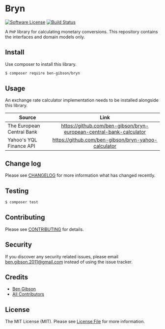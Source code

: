 # Bryn

[![Software License][ico-license]](LICENSE.md)
[![Build Status](https://travis-ci.org/ben-gibson/bryn.svg?branch=master)](https://travis-ci.org/ben-gibson/bryn)

A `PHP` library for calculating monetary conversions. This repository contains the interfaces and domain models only.

## Install

Use composer to install this library.

``` bash
$ composer require ben-gibson/bryn
```

## Usage

An exchange rate calculator implementation needs to be installed alongside this library.

| Source        | Link           |  
| ------------- |:-------------:|   
| The European Central Bank | https://github.com/ben-gibson/bryn-european-central-bank-calculator |
| Yahoo's YQL Finance API | https://github.com/ben-gibson/bryn-yahoo-calculator |

## Change log

Please see [CHANGELOG](CHANGELOG.md) for more information what has changed recently.

## Testing

``` bash
$ composer test
```

## Contributing

Please see [CONTRIBUTING](CONTRIBUTING.md) for details.

## Security

If you discover any security related issues, please email ben.gibson.2011@gmail.com instead of using the issue tracker.

## Credits

- [Ben Gibson][link-author]
- [All Contributors][link-contributors]

## License

The MIT License (MIT). Please see [License File](LICENSE.md) for more information.

[ico-license]: https://img.shields.io/badge/license-MIT-blue.svg?style=flat-square
[link-author]: https://github.com/ben-gibson
[link-contributors]: ../../contributors
